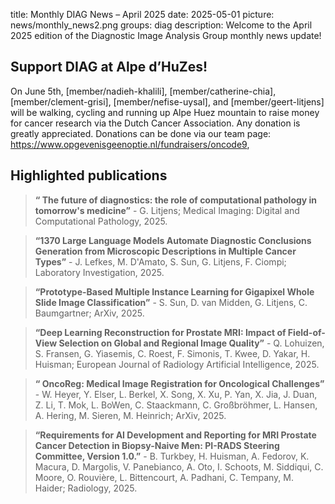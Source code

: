 title: Monthly DIAG News – April 2025
date: 2025-05-01
picture: news/monthly_news2.png
groups: diag
description: Welcome to the April 2025 edition of the Diagnostic Image Analysis Group monthly news update!

## Support DIAG at Alpe d’HuZes!
On June 5th, [member/nadieh-khalili], [member/catherine-chia], [member/clement-grisi], [member/nefise-uysal], and [member/geert-litjens] will be walking, cycling and running up Alpe Huez mountain to raise money for cancer research via the Dutch Cancer Association. Any donation is greatly appreciated. Donations can be done via our team page: https://www.opgevenisgeenoptie.nl/fundraisers/oncode9,

## Highlighted publications

> **“ The future of diagnostics: the role of computational pathology in tomorrow's medicine”** - G. Litjens; Medical Imaging: Digital and Computational Pathology, 2025.

> **“1370 Large Language Models Automate Diagnostic Conclusions Generation from Microscopic Descriptions in Multiple Cancer Types”** - J. Lefkes, M. D'Amato, S. Sun, G. Litjens, F. Ciompi; Laboratory Investigation, 2025.

> **“Prototype-Based Multiple Instance Learning for Gigapixel Whole Slide Image Classification”** - S. Sun, D. van Midden, G. Litjens, C. Baumgartner; ArXiv, 2025.

> **“Deep Learning Reconstruction for Prostate MRI: Impact of Field-of-View Selection on Global and Regional Image Quality”** - Q. Lohuizen, S. Fransen, G. Yiasemis, C. Roest, F. Simonis, T. Kwee, D. Yakar, H. Huisman; European Journal of Radiology Artificial Intelligence, 2025.

> **“ OncoReg: Medical Image Registration for Oncological Challenges”** - W. Heyer, Y. Elser, L. Berkel, X. Song, X. Xu, P. Yan, X. Jia, J. Duan, Z. Li, T. Mok, L. BoWen, C. Staackmann, C. Großbröhmer, L. Hansen, A. Hering, M. Sieren, M. Heinrich; ArXiv, 2025.

> **“Requirements for AI Development and Reporting for MRI Prostate Cancer Detection in Biopsy-Naive Men: PI-RADS Steering Committee, Version 1.0.”** - B. Turkbey, H. Huisman, A. Fedorov, K. Macura, D. Margolis, V. Panebianco, A. Oto, I. Schoots, M. Siddiqui, C. Moore, O. Rouvière, L. Bittencourt, A. Padhani, C. Tempany, M. Haider; Radiology, 2025.
